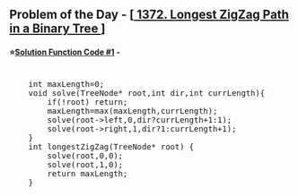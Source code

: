 ## Problem of the Day - [<a href="https://leetcode.com/problems/longest-zigzag-path-in-a-binary-tree/"> 1372. Longest ZigZag Path in a Binary Tree </a>]


#### ⭐<ins>Solution Function Code #1</ins> -
<pre>

    int maxLength=0;
    void solve(TreeNode* root,int dir,int currLength){
        if(!root) return;
        maxLength=max(maxLength,currLength);
        solve(root->left,0,dir?currLength+1:1);
        solve(root->right,1,dir?1:currLength+1);
    }
    int longestZigZag(TreeNode* root) {
        solve(root,0,0);
        solve(root,1,0);
        return maxLength;
    }
</pre>
